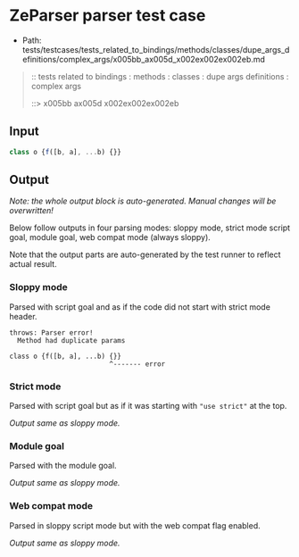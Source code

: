 # ZeParser parser test case

- Path: tests/testcases/tests_related_to_bindings/methods/classes/dupe_args_definitions/complex_args/x005bb_ax005d_x002ex002ex002eb.md

> :: tests related to bindings : methods : classes : dupe args definitions : complex args
>
> ::> x005bb ax005d x002ex002ex002eb

## Input

`````js
class o {f([b, a], ...b) {}}
`````

## Output

_Note: the whole output block is auto-generated. Manual changes will be overwritten!_

Below follow outputs in four parsing modes: sloppy mode, strict mode script goal, module goal, web compat mode (always sloppy).

Note that the output parts are auto-generated by the test runner to reflect actual result.

### Sloppy mode

Parsed with script goal and as if the code did not start with strict mode header.

`````
throws: Parser error!
  Method had duplicate params

class o {f([b, a], ...b) {}}
                         ^------- error
`````

### Strict mode

Parsed with script goal but as if it was starting with `"use strict"` at the top.

_Output same as sloppy mode._

### Module goal

Parsed with the module goal.

_Output same as sloppy mode._

### Web compat mode

Parsed in sloppy script mode but with the web compat flag enabled.

_Output same as sloppy mode._
